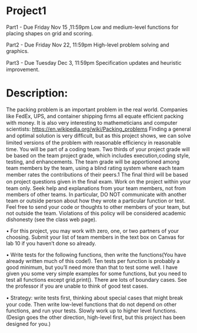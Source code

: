 # Project1

Part1 - Due Friday Nov 15 ,11:59pm Low and medium-level functions for placing shapes on grid and scoring.

Part2 - Due Friday Nov 22, 11:59pm High-level problem solving and graphics.

Part3 - Due Tuesday Dec 3, 11:59pm Speciﬁcation updates and heuristic improvement.

# Description: 

The packing problem is an important problem in the real world. Companies like FedEx, UPS, and container shipping ﬁrms all equate efﬁcient packing with money. It is also very interesting to mathemeticians and computer scientists: https://en.wikipedia.org/wiki/Packing_problems Finding a general and optimal solution is very difﬁcult, but as this project shows, we can solve limited versions of the problem with reasonable efﬁciency in reasonable time. You will be part of a coding team. Two thirds of your project grade will be based on the team project grade, which includes execution,coding style, testing, and enhancements. The team grade will be apportioned among team members by the team, using a blind rating system where each team member rates the contributions of their peers.1 The ﬁnal third will be based on project questions given in the ﬁnal exam. Work on the project within your team only. Seek help and explanations from your team members, not from members of other teams. In particular, DO NOT communicate with another team or outside person about how they wrote a particular function or test. Feel free to send your code or thoughts to other members of your team, but not outside the team. Violations of this policy will be considered academic dishonesty (see the class web page). 

• For this project, you may work with zero, one, or two partners of your choosing. Submit your list of team members in the text box on Canvas for lab 10 if you haven’t done so already. 

• Write tests for the following functions, then write the functions(You have already written much of this code!). Ten tests per function is probably a good minimum, but you’ll need more than that to test some well. I have given you some very simple examples for some functions, but you need to test all functions except grid.print(). There are lots of boundary cases. See the professor if you are unable to think of good test cases. 

• Strategy: write tests ﬁrst, thinking about special cases that might break your code. Then write low-level functions that do not depend on other functions, and run your tests. Slowly work up to higher level functions. (Design goes the other direction, high-level ﬁrst, but this project has been designed for you.)
